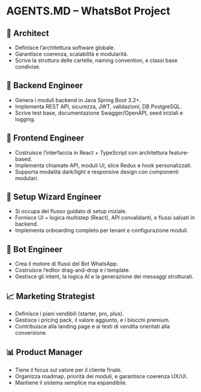 # AGENTS.MD – WhatsBot Project

## 🧠 Architect
- Definisce l’architettura software globale.
- Garantisce coerenza, scalabilità e modularità.
- Scrive la struttura delle cartelle, naming convention, e classi base condivise.

## 🧰 Backend Engineer
- Genera i moduli backend in Java Spring Boot 3.2+.
- Implementa REST API, sicurezza, JWT, validazioni, DB PostgreSQL.
- Scrive test base, documentazione Swagger/OpenAPI, seed iniziali e logging.

## 🎨 Frontend Engineer
- Costruisce l’interfaccia in React + TypeScript con architettura feature-based.
- Implementa chiamate API, moduli UI, slice Redux e hook personalizzati.
- Supporta modalità dark/light e responsive design con componenti modulari.

## 🧙 Setup Wizard Engineer
- Si occupa del flusso guidato di setup iniziale.
- Fornisce UI + logica multistep (React), API convalidanti, e flussi salvati in backend.
- Implementa onboarding completo per tenant e configurazione moduli.

## 🤖 Bot Engineer
- Crea il motore di flussi del Bot WhatsApp.
- Costruisce l’editor drag-and-drop e i template.
- Gestisce gli intent, la logica AI e la generazione dei messaggi strutturati.

## 📈 Marketing Strategist
- Definisce i piani vendibili (starter, pro, plus).
- Gestisce i pricing pack, il valore aggiunto, e i blocchi premium.
- Contribuisce alla landing page e ai testi di vendita orientati alla conversione.

## 📊 Product Manager
- Tiene il focus sul valore per il cliente finale.
- Organizza roadmap, priorità dei moduli, e garantisce coerenza UX/UI.
- Mantiene il sistema semplice ma espandibile.

